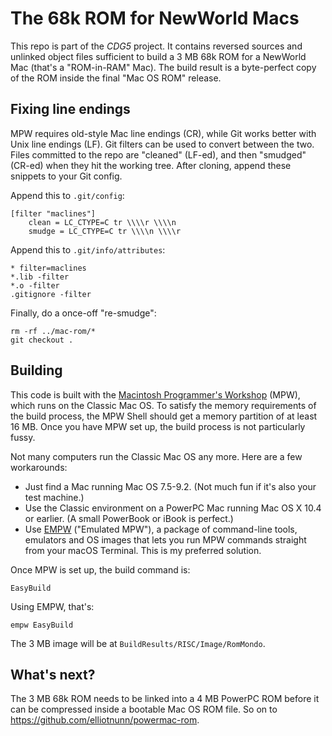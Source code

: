 The 68k ROM for NewWorld Macs
=============================
This repo is part of the *CDG5* project. It contains reversed sources and unlinked object files sufficient to build a 3 MB 68k ROM for a NewWorld Mac (that's a "ROM-in-RAM" Mac). The build result is a byte-perfect copy of the ROM inside the final "Mac OS ROM" release.

Fixing line endings
-------------------

MPW requires old-style Mac line endings (CR), while Git works better with Unix line endings (LF). Git filters can be used to convert between the two. Files committed to the repo are "cleaned" (LF-ed), and then "smudged" (CR-ed) when they hit the working tree. After cloning, append these snippets to your Git config.

Append this to `.git/config`:

	[filter "maclines"]
		clean = LC_CTYPE=C tr \\\\r \\\\n
		smudge = LC_CTYPE=C tr \\\\n \\\\r

Append this to `.git/info/attributes`:

	* filter=maclines
	*.lib -filter
	*.o -filter
	.gitignore -filter

Finally, do a once-off "re-smudge":

	rm -rf ../mac-rom/*
	git checkout .

Building
--------
This code is built with the [Macintosh Programmer's Workshop](https://en.wikipedia.org/wiki/Macintosh_Programmer%27s_Workshop) (MPW), which runs on the Classic Mac OS. To satisfy the memory requirements of the build process, the MPW Shell should get a memory partition of at least 16 MB. Once you have MPW set up, the build process is not particularly fussy.

Not many computers run the Classic Mac OS any more. Here are a few workarounds:

* Just find a Mac running Mac OS 7.5-9.2. (Not much fun if it's also your test machine.)
* Use the Classic environment on a PowerPC Mac running Mac OS X 10.4 or earlier. (A small PowerBook or iBook is perfect.)
* Use [EMPW](https://github.com/elliotnunn/empw) ("Emulated MPW"), a package of command-line tools, emulators and OS images that lets you run MPW commands straight from your macOS Terminal. This is my preferred solution.

Once MPW is set up, the build command is:

	EasyBuild

Using EMPW, that's:

	empw EasyBuild

The 3 MB image will be at `BuildResults/RISC/Image/RomMondo`.

What's next?
------------
The 3 MB 68k ROM needs to be linked into a 4 MB PowerPC ROM before it can be compressed inside a bootable Mac OS ROM file. So on to <https://github.com/elliotnunn/powermac-rom>.
